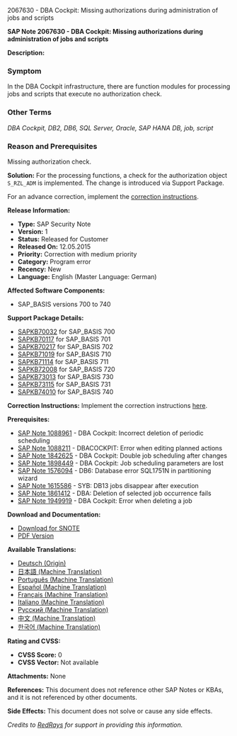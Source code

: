 2067630 - DBA Cockpit: Missing authorizations during administration of jobs and scripts

**SAP Note 2067630 - DBA Cockpit: Missing authorizations during administration of jobs and scripts**

**Description:**

### Symptom
In the DBA Cockpit infrastructure, there are function modules for processing jobs and scripts that execute no authorization check.

### Other Terms
*DBA Cockpit, DB2, DB6, SQL Server, Oracle, SAP HANA DB, job, script*

### Reason and Prerequisites
Missing authorization check.

**Solution:**
For the processing functions, a check for the authorization object `S_RZL_ADM` is implemented. The change is introduced via Support Package.

For an advance correction, implement the [correction instructions](https://me.sap.com/corrins/0002067630/41).

**Release Information:**
- **Type:** SAP Security Note
- **Version:** 1
- **Status:** Released for Customer
- **Released On:** 12.05.2015
- **Priority:** Correction with medium priority
- **Category:** Program error
- **Recency:** New
- **Language:** English (Master Language: German)

**Affected Software Components:**
- SAP_BASIS versions 700 to 740

**Support Package Details:**
- [SAPKB70032](https://me.sap.com/supportpackage/SAPKB70032) for SAP_BASIS 700
- [SAPKB70117](https://me.sap.com/supportpackage/SAPKB70117) for SAP_BASIS 701
- [SAPKB70217](https://me.sap.com/supportpackage/SAPKB70217) for SAP_BASIS 702
- [SAPKB71019](https://me.sap.com/supportpackage/SAPKB71019) for SAP_BASIS 710
- [SAPKB71114](https://me.sap.com/supportpackage/SAPKB71114) for SAP_BASIS 711
- [SAPKB72008](https://me.sap.com/supportpackage/SAPKB72008) for SAP_BASIS 720
- [SAPKB73013](https://me.sap.com/supportpackage/SAPKB73013) for SAP_BASIS 730
- [SAPKB73115](https://me.sap.com/supportpackage/SAPKB73115) for SAP_BASIS 731
- [SAPKB74010](https://me.sap.com/supportpackage/SAPKB74010) for SAP_BASIS 740

**Correction Instructions:**
Implement the correction instructions [here](https://me.sap.com/corrins/0002067630/41).

**Prerequisites:**
- [SAP Note 1088961](https://me.sap.com/notes/1088961) - DBA Cockpit: Incorrect deletion of periodic scheduling
- [SAP Note 1088211](https://me.sap.com/notes/1088211) - DBACOCKPIT: Error when editing planned actions
- [SAP Note 1842625](https://me.sap.com/notes/1842625) - DBA Cockpit: Double job scheduling after changes
- [SAP Note 1898449](https://me.sap.com/notes/1898449) - DBA Cockpit: Job scheduling parameters are lost
- [SAP Note 1576094](https://me.sap.com/notes/1576094) - DB6: Database error SQL1751N in partitioning wizard
- [SAP Note 1615586](https://me.sap.com/notes/1615586) - SYB: DB13 jobs disappear after execution
- [SAP Note 1861412](https://me.sap.com/notes/1861412) - DBA: Deletion of selected job occurrence fails
- [SAP Note 1949919](https://me.sap.com/notes/1949919) - DBA Cockpit: Error when deleting a job

**Download and Documentation:**
- [Download for SNOTE](https://notesdownloads.sap.com/note/0040000012287142017)
- [PDF Version](https://userapps.support.sap.com/sap/support/sfm/notes/print/0002067630?language=en-US&token=5A3FEA7D2052597D0B90ADDF11CF994E)

**Available Translations:**
- [Deutsch (Origin)](https://me.sap.com/notes/0002067630/D)
- [日本語 (Machine Translation)](https://me.sap.com/notes/0002067630/J)
- [Português (Machine Translation)](https://me.sap.com/notes/0002067630/P)
- [Español (Machine Translation)](https://me.sap.com/notes/0002067630/S)
- [Français (Machine Translation)](https://me.sap.com/notes/0002067630/F)
- [Italiano (Machine Translation)](https://me.sap.com/notes/0002067630/I)
- [Русский (Machine Translation)](https://me.sap.com/notes/0002067630/R)
- [中文 (Machine Translation)](https://me.sap.com/notes/0002067630/1)
- [한국어 (Machine Translation)](https://me.sap.com/notes/0002067630/3)

**Rating and CVSS:**
- **CVSS Score:** 0
- **CVSS Vector:** Not available

**Attachments:**
None

**References:**
This document does not reference other SAP Notes or KBAs, and it is not referenced by other documents.

**Side Effects:**
This document does not solve or cause any side effects.

*Credits to [RedRays](https://redrays.io) for support in providing this information.*